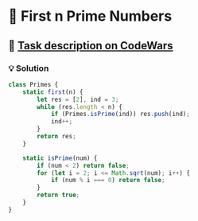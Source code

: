 # 📝 First n Prime Numbers

## 🔗 [Task description on CodeWars](https://www.codewars.com/kata/535bfa2ccdbf509be8000113)

### 💡 Solution

```javascript
class Primes {
    static first(n) {
        let res = [2], ind = 3;
        while (res.length < n) {
            if (Primes.isPrime(ind)) res.push(ind);
            ind++;
        }
        return res;
    }

    static isPrime(num) {
        if (num < 2) return false;
        for (let i = 2; i <= Math.sqrt(num); i++) {
            if (num % i === 0) return false;
        }
        return true;
    }
}
```
